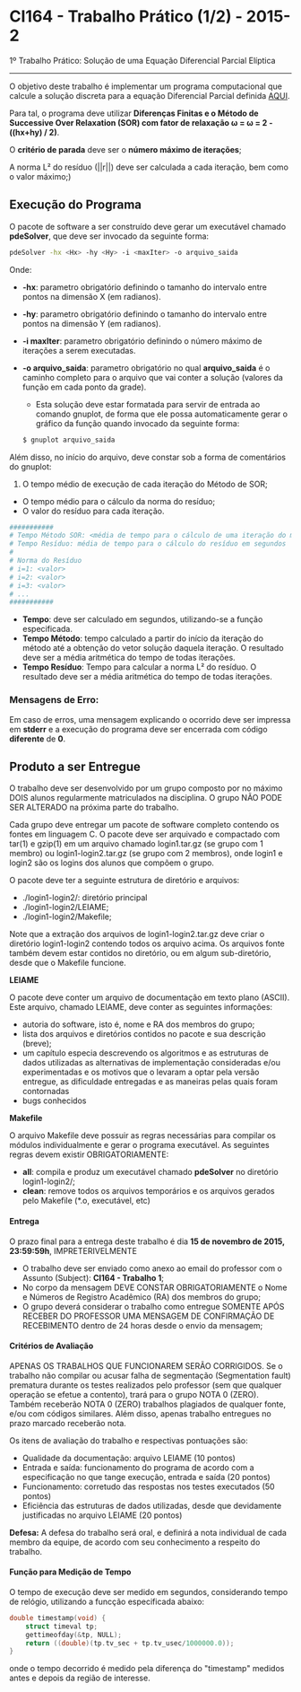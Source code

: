 # CI164 - Trabalho Prático (1/2) - 2015-2
1º Trabalho Prático: Solução de uma Equação Diferencial Parcial Elíptica

---

O objetivo deste trabalho é implementar um programa computacional que calcule a 
solução discreta para a equação Diferencial Parcial definida [AQUI](http://www.inf.ufpr.br/danielw/grad/ci164/20152/ci164-Trabalho-01.pdf).

Para tal, o programa deve utilizar **Diferenças Finitas e o Método de Successive Over Relaxation (SOR) com fator de relaxação  ω =  ω = 2 - ((hx+hy) / 2)**.

O **critério de parada** deve ser o **número máximo de iterações**;

A norma L² do resíduo (||r||) deve ser calculada a cada iteração, bem como o valor máximo;)

## Execução do Programa
O pacote de software a ser construído deve gerar um executável chamado **pdeSolver**, que deve ser invocado da seguinte forma:

```bash
pdeSolver -hx <Hx> -hy <Hy> -i <maxIter> -o arquivo_saida
```

Onde:
* **-hx**: parametro obrigatório definindo o tamanho do intervalo entre pontos na dimensão X (em radianos).
* **-hy**: parametro obrigatório definindo o tamanho do intervalo entre pontos na dimensão Y (em radianos).
* **-i maxIter**: parametro obrigatório definindo o número máximo de iterações a serem executadas.
* **-o arquivo_saida**: parametro obrigatório no qual **arquivo_saida** é o caminho
completo para o arquivo que vai conter a solução (valores da função em cada ponto da grade).
    * Esta solução deve estar formatada para servir de entrada ao comando gnuplot,
    de forma que ele possa automaticamente gerar o gráfico da função quando invocado da seguinte forma:

    ```bash
    $ gnuplot arquivo_saida
    ```

Além disso, no início do arquivo, deve constar sob a forma de comentários do gnuplot:

1. O tempo médio de execução de cada iteração do Método de SOR;
* O tempo médio para o cálculo da norma do resíduo;
* O valor do resíduo para cada iteração.

```bash
###########
# Tempo Método SOR: <média de tempo para o cálculo de uma iteração do método, em segundos>
# Tempo Resíduo: média de tempo para o cálculo do resíduo em segundos
#
# Norma do Resíduo
# i=1: <valor>
# i=2: <valor>
# i=3: <valor>
# ...
###########
```

* **Tempo**: deve ser calculado em segundos, utilizando-se a função especificada.
* **Tempo Método**: tempo calculado a partir do início da iteração do método até a obtenção do vetor solução daquela iteração. O resultado deve ser a média aritmética do tempo de todas iterações.
* **Tempo Resíduo**: Tempo para calcular a norma L² do resíduo. O resultado deve ser a média aritmética do tempo de todas iterações.

### Mensagens de Erro:
Em caso de erros, uma mensagem explicando o ocorrido deve ser impressa em **stderr** e a execução do programa deve ser encerrada com código **diferente** de **0**.

## Produto a ser Entregue
O trabalho deve ser desenvolvido por um grupo composto por no máximo DOIS alunos regularmente matriculados na disciplina. O grupo NÃO PODE SER ALTERADO na próxima parte do trabalho.

Cada grupo deve entregar um pacote de software completo contendo os fontes em linguagem C. O pacote deve ser arquivado e compactado com tar(1) e gzip(1) em um arquivo chamado login1.tar.gz (se grupo com 1 membro) ou login1-login2.tar.gz (se grupo com 2 membros), onde login1 e login2 são os logins dos alunos que compõem o grupo.

O pacote deve ter a seguinte estrutura de diretório e arquivos:
* ./login1-login2/: diretório principal
* ./login1-login2/LEIAME;
* ./login1-login2/Makefile;

Note que a extração dos arquivos de login1-login2.tar.gz deve criar o diretório login1-login2 contendo todos os arquivo acima. Os arquivos fonte também devem estar contidos no diretório, ou em algum sub-diretório, desde que o Makefile funcione.

**LEIAME**

O pacote deve conter um arquivo de documentação em texto plano (ASCII). Este arquivo, chamado LEIAME, deve conter as seguintes informações:

* autoria do software, isto é, nome e RA dos membros do grupo;
* lista dos arquivos e diretórios contidos no pacote e sua descrição (breve);
* um capítulo especia descrevendo os algoritmos e as estruturas de dados utilizadas
as alternativas de implementação consideradas e/ou experimentadas e os motivos
que o levaram a optar pela versão entregue, as dificuldade entregadas e as maneiras
pelas quais foram contornadas
* bugs conhecidos

**Makefile**

O arquivo Makefile deve possuir as regras necessárias para compilar os módulos
individualmente e gerar o programa executável. As seguintes regras devem existir OBRIGATORIAMENTE:

* **all**: compila e produz um executável chamado **pdeSolver** no diretório login1-login2/;
* **clean**: remove todos os arquivos temporários e os arquivos gerados pelo Makefile (*.o, executável, etc)

#### Entrega
O prazo final para a entrega deste trabalho é dia **15 de novembro de 2015, 23:59:59h**, IMPRETERIVELMENTE

* O trabalho deve ser enviado como anexo ao email do professor com o Assunto (Subject): **CI164 - Trabalho 1**;
* No corpo da mensagem DEVE CONSTAR OBRIGATORIAMENTE o Nome e Números de Registro Acadêmico (RA) dos membros do grupo;
* O grupo deverá considerar o trabalho como entregue SOMENTE APÓS RECEBER DO PROFESSOR UMA MENSAGEM DE CONFIRMAÇÃO
DE RECEBIMENTO dentro de 24 horas desde o envio da mensagem;

#### Critérios de Avaliação
APENAS OS TRABALHOS QUE FUNCIONAREM SERÃO CORRIGIDOS. Se o trabalho não compilar ou acusar falha de segmentação (Segmentation fault) prematura durante os testes realizados pelo professor (sem que qualquer operação se efetue a contento), trará para o grupo NOTA 0 (ZERO). Também receberão NOTA 0 (ZERO) trabalhos plagiados de qualquer fonte, e/ou com códigos similares. Além disso, apenas trabalho entregues no prazo marcado receberão nota.

Os itens de avaliação do trabalho e respectivas pontuações são:
* Qualidade da documentação: arquivo LEIAME (10 pontos)
* Entrada e saída: funcionamento do programa de acordo com a especificação no que tange execução, entrada e saída (20 pontos)
* Funcionamento: corretudo das respostas nos testes executados (50 pontos)
* Eficiência das estruturas de dados utilizadas, desde que devidamente justificadas no arquivo LEIAME (20 pontos)

**Defesa:** A defesa do trabalho será oral, e definirá a nota individual de cada membro da equipe, de acordo com seu conhecimento a respeito do trabalho.

#### Função para Medição de Tempo
O tempo de execução deve ser medido em segundos, considerando tempo de relógio,
utilizando a funcção especificada abaixo:
```C
double timestamp(void) {
    struct timeval tp;
    gettimeofday(&tp, NULL);
    return ((double)(tp.tv_sec + tp.tv_usec/1000000.0));
}
```
onde o tempo decorrido é medido pela diferença do "timestamp" medidos antes e depois da região de interesse.